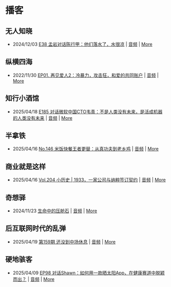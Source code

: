 # 播客

## 无人知晓
- 2024/12/03 [E38 孟岩对话陈行甲：他们落水了，水很凉](https://www.xiaoyuzhoufm.com/episode/674993fcc3b2a2f334681d1c) | [音频](https://dts-api.xiaoyuzhoufm.com/track/611719d3cb0b82e1df0ad29e/674993fcc3b2a2f334681d1c/media.xyzcdn.net/ltQLGAGNRRRTiQZqd_ZmhAAewLcp.m4a) | [More](channels/%E6%97%A0%E4%BA%BA%E7%9F%A5%E6%99%93.md)

## 纵横四海
- 2022/11/30 [EP01. 再见爱人2：冷暴力，攻击狂，和爱的共同账户](https://www.ximalaya.com/sound/592716797) | [音频](https://aod.cos.tx.xmcdn.com/storages/26c6-audiofreehighqps/E9/4E/GKwRIUEHXOodAq7-QQHYdhCw-aacv2-48K.m4a) | [More](channels/%E7%BA%B5%E6%A8%AA%E5%9B%9B%E6%B5%B7.md)

## 知行小酒馆
- 2025/04/18 [E185 对话微软中国CTO韦青：不是人类没有未来，是活成机器的人类没有未来](https://www.xiaoyuzhoufm.com/episode/6801d0f01f1db84a560b0ed5) | [音频](https://dts-api.xiaoyuzhoufm.com/track/6013f9f58e2f7ee375cf4216/6801d0f01f1db84a560b0ed5/media.xyzcdn.net/6013f9f58e2f7ee375cf4216/lgA_7RJyMoo7WWSZeO4loJMnzaBp.m4a) | [More](channels/%E7%9F%A5%E8%A1%8C%E5%B0%8F%E9%85%92%E9%A6%86.md)

## 半拿铁
- 2025/04/16 [No.146 米饭快餐王者更替：从真功夫到老乡鸡](https://www.ximalaya.com/sound/837140662) | [音频](https://tk.wavpub.com/WPDL_UutYRXXvahBEqaDdcJucBTrctXKNSDqjdBDxZkKsFtJwTdNQpUTCakUBPp-3e.m4a) | [More](channels/%E5%8D%8A%E6%8B%BF%E9%93%81.md)

## 商业就是这样
- 2025/04/16 [Vol.204 小历史 | 1933，一家公司与纳粹签订契约](https://www.ximalaya.com/sound/837568451) | [音频](https://aod.cos.tx.xmcdn.com/storages/5282-audiofreehighqps/5E/4C/GKwRIJIL1YkUAXs62gOY0hQn.m4a) | [More](channels/%E5%95%86%E4%B8%9A%E5%B0%B1%E6%98%AF%E8%BF%99%E6%A0%B7.md)

## 奇想驿
- 2024/11/23 [生命中的压舱石](https://www.xiaoyuzhoufm.com/episode/67403d1d11045e78e5105c6f) | [音频](https://dts-api.xiaoyuzhoufm.com/track/6034daea97755b8fc9c66480/67403d1d11045e78e5105c6f/media.xyzcdn.net/lmERsWF4hFJGK9PjHGzOwQnbz-Ge.m4a) | [More](channels/%E5%A5%87%E6%83%B3%E9%A9%BF.md)

## 后互联网时代的乱弹
- 2025/04/19 [第159期 还没到中场休息](https://hosting.wavpub.cn/pie/ep159/) | [音频](https://tk.wavpub.com/WPDL_vnQLnvRjQsbnHxcDWPFyjqzsNfQXwGwfsJjafsLQumDpqmwkrHuYxtFVxg-3d.mp3) | [More](channels/%E5%90%8E%E4%BA%92%E8%81%94%E7%BD%91%E6%97%B6%E4%BB%A3%E7%9A%84%E4%B9%B1%E5%BC%B9.md)

## 硬地骇客
- 2025/04/09 [EP98 对话Shawn：如何用一款晒太阳App，在健康赛道中脱颖而出？](https://www.xiaoyuzhoufm.com/episode/67f698cd623bc78c399a1ee8) | [音频](https://dts-api.xiaoyuzhoufm.com/track/640ee2438be5d40013fe4a87/67f698cd623bc78c399a1ee8/media.xyzcdn.net/640ee2438be5d40013fe4a87/lqngmkpFY2xZjI1IqyQwyLNiJFNA.m4a) | [More](channels/%E7%A1%AC%E5%9C%B0%E9%AA%87%E5%AE%A2.md)

